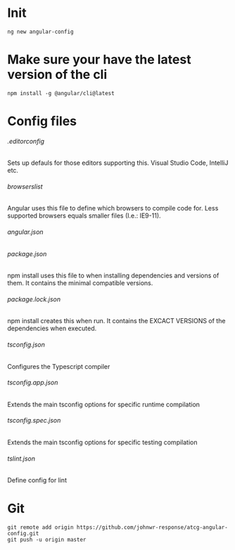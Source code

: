 # Init
```
ng new angular-config
```

# Make sure your have the latest version of the cli
```
npm install -g @angular/cli@latest
```

# Config files

###### .editorconfig
Sets up defauls for those editors supporting this. Visual Studio Code, IntelliJ etc.

###### browserslist
Angular uses this file to define which browsers to compile code for. Less supported browsers equals smaller files (I.e.: IE9-11).

###### angular.json

###### package.json
npm install uses this file to when installing dependencies and versions of them. It contains the minimal compatible versions.

###### package.lock.json
npm install creates this when run. It contains the EXCACT VERSIONS of the dependencies when executed.

###### tsconfig.json
Configures the Typescript compiler

###### tsconfig.app.json
Extends the main tsconfig options for specific runtime compilation

###### tsconfig.spec.json
Extends the main tsconfig options for specific testing compilation

###### tslint.json
Define config for lint

# Git
```
git remote add origin https://github.com/johnwr-response/atcg-angular-config.git
git push -u origin master
```
